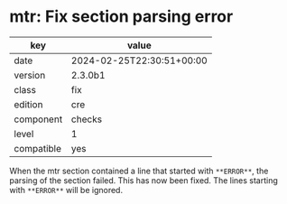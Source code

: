 [//]: # (werk v2)
# mtr: Fix section parsing error

key        | value
---------- | ---
date       | 2024-02-25T22:30:51+00:00
version    | 2.3.0b1
class      | fix
edition    | cre
component  | checks
level      | 1
compatible | yes

When the mtr section contained a line that started with `**ERROR**`, the parsing of the section failed.
This has now been fixed.
The lines starting with `**ERROR**` will be ignored.
